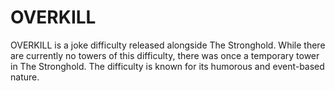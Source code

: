 # OVERKILL

OVERKILL is a joke difficulty released alongside The Stronghold. While there are currently no towers of this difficulty, there was once a temporary tower in The Stronghold. The difficulty is known for its humorous and event-based nature.
